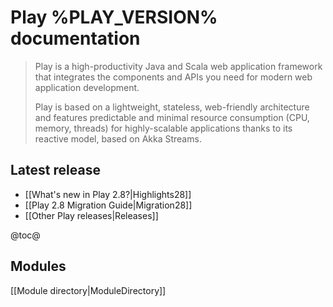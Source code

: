 <!--- Copyright (C) 2009-2019 Lightbend Inc. <https://www.lightbend.com> -->
# Play %PLAY_VERSION% documentation

> Play is a high-productivity Java and Scala web application framework that integrates the components and APIs you need for modern web application development. 
>
> Play is based on a lightweight, stateless, web-friendly architecture and features predictable and minimal resource consumption (CPU, memory, threads) for highly-scalable applications thanks to its reactive model, based on Akka Streams.

## Latest release

- [[What's new in Play 2.8?|Highlights28]]
- [[Play 2.8 Migration Guide|Migration28]]
- [[Other Play releases|Releases]]


@toc@

## Modules

[[Module directory|ModuleDirectory]]
